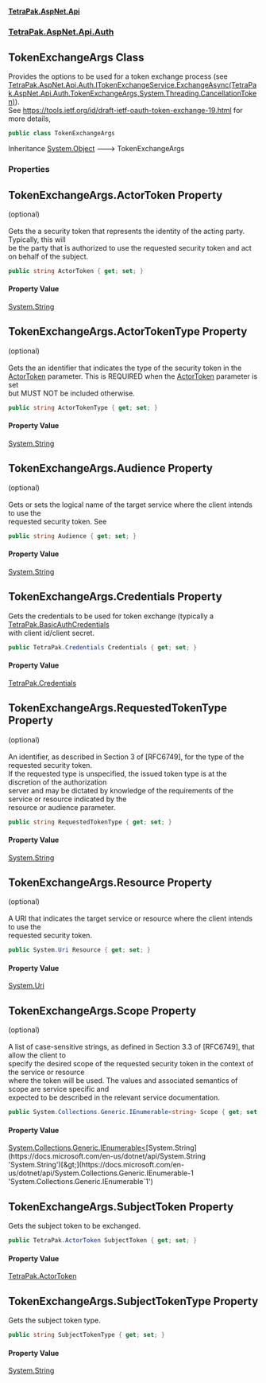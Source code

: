 #### [TetraPak.AspNet.Api](index.md 'index')
### [TetraPak.AspNet.Api.Auth](TetraPak_AspNet_Api_Auth.md 'TetraPak.AspNet.Api.Auth')
## TokenExchangeArgs Class
Provides the options to be used for a token exchange process (see [TetraPak.AspNet.Api.Auth.ITokenExchangeService.ExchangeAsync(TetraPak.AspNet.Api.Auth.TokenExchangeArgs,System.Threading.CancellationToken)](https://docs.microsoft.com/en-us/dotnet/api/TetraPak.AspNet.Api.Auth.ITokenExchangeService.ExchangeAsync#TetraPak_AspNet_Api_Auth_ITokenExchangeService_ExchangeAsync_TetraPak_AspNet_Api_Auth_TokenExchangeArgs,System_Threading_CancellationToken_ 'TetraPak.AspNet.Api.Auth.ITokenExchangeService.ExchangeAsync(TetraPak.AspNet.Api.Auth.TokenExchangeArgs,System.Threading.CancellationToken)')).  
See https://tools.ietf.org/id/draft-ietf-oauth-token-exchange-19.html for more details,  
```csharp
public class TokenExchangeArgs
```

Inheritance [System.Object](https://docs.microsoft.com/en-us/dotnet/api/System.Object 'System.Object') &#129106; TokenExchangeArgs  
### Properties
<a name='TetraPak_AspNet_Api_Auth_TokenExchangeArgs_ActorToken'></a>
## TokenExchangeArgs.ActorToken Property
(optional)<br/>  
Gets the a security token that represents the identity of the acting party. Typically, this will  
be the party that is authorized to use the requested security token and act on behalf of the subject.  
```csharp
public string ActorToken { get; set; }
```
#### Property Value
[System.String](https://docs.microsoft.com/en-us/dotnet/api/System.String 'System.String')
  
<a name='TetraPak_AspNet_Api_Auth_TokenExchangeArgs_ActorTokenType'></a>
## TokenExchangeArgs.ActorTokenType Property
(optional)<br/>  
Gets the an identifier that indicates the type of the security token in the  
[ActorToken](TetraPak_AspNet_Api_Auth_TokenExchangeArgs.md#TetraPak_AspNet_Api_Auth_TokenExchangeArgs_ActorToken 'TetraPak.AspNet.Api.Auth.TokenExchangeArgs.ActorToken') parameter. This is REQUIRED when the [ActorToken](TetraPak_AspNet_Api_Auth_TokenExchangeArgs.md#TetraPak_AspNet_Api_Auth_TokenExchangeArgs_ActorToken 'TetraPak.AspNet.Api.Auth.TokenExchangeArgs.ActorToken') parameter is set  
but MUST NOT be included otherwise.  
```csharp
public string ActorTokenType { get; set; }
```
#### Property Value
[System.String](https://docs.microsoft.com/en-us/dotnet/api/System.String 'System.String')
  
<a name='TetraPak_AspNet_Api_Auth_TokenExchangeArgs_Audience'></a>
## TokenExchangeArgs.Audience Property
(optional)<br/>  
Gets or sets the logical name of the target service where the client intends to use the  
requested security token. See   
```csharp
public string Audience { get; set; }
```
#### Property Value
[System.String](https://docs.microsoft.com/en-us/dotnet/api/System.String 'System.String')
  
<a name='TetraPak_AspNet_Api_Auth_TokenExchangeArgs_Credentials'></a>
## TokenExchangeArgs.Credentials Property
Gets the credentials to be used for token exchange (typically a [TetraPak.BasicAuthCredentials](https://docs.microsoft.com/en-us/dotnet/api/TetraPak.BasicAuthCredentials 'TetraPak.BasicAuthCredentials')  
with client id/client secret.   
```csharp
public TetraPak.Credentials Credentials { get; set; }
```
#### Property Value
[TetraPak.Credentials](https://docs.microsoft.com/en-us/dotnet/api/TetraPak.Credentials 'TetraPak.Credentials')
  
<a name='TetraPak_AspNet_Api_Auth_TokenExchangeArgs_RequestedTokenType'></a>
## TokenExchangeArgs.RequestedTokenType Property
(optional)<br/>  
An identifier, as described in Section 3 of [RFC6749], for the type of the requested security token.  
If the requested type is unspecified, the issued token type is at the discretion of the authorization  
server and may be dictated by knowledge of the requirements of the service or resource indicated by the  
resource or audience parameter.  
```csharp
public string RequestedTokenType { get; set; }
```
#### Property Value
[System.String](https://docs.microsoft.com/en-us/dotnet/api/System.String 'System.String')
  
<a name='TetraPak_AspNet_Api_Auth_TokenExchangeArgs_Resource'></a>
## TokenExchangeArgs.Resource Property
(optional)<br/>  
A URI that indicates the target service or resource where the client intends to use the  
requested security token.  
```csharp
public System.Uri Resource { get; set; }
```
#### Property Value
[System.Uri](https://docs.microsoft.com/en-us/dotnet/api/System.Uri 'System.Uri')
  
<a name='TetraPak_AspNet_Api_Auth_TokenExchangeArgs_Scope'></a>
## TokenExchangeArgs.Scope Property
(optional)<br/>  
A list of case-sensitive strings, as defined in Section 3.3 of [RFC6749], that allow the client to  
specify the desired scope of the requested security token in the context of the service or resource  
where the token will be used. The values and associated semantics of scope are service specific and  
expected to be described in the relevant service documentation.  
```csharp
public System.Collections.Generic.IEnumerable<string> Scope { get; set; }
```
#### Property Value
[System.Collections.Generic.IEnumerable&lt;](https://docs.microsoft.com/en-us/dotnet/api/System.Collections.Generic.IEnumerable-1 'System.Collections.Generic.IEnumerable`1')[System.String](https://docs.microsoft.com/en-us/dotnet/api/System.String 'System.String')[&gt;](https://docs.microsoft.com/en-us/dotnet/api/System.Collections.Generic.IEnumerable-1 'System.Collections.Generic.IEnumerable`1')
  
<a name='TetraPak_AspNet_Api_Auth_TokenExchangeArgs_SubjectToken'></a>
## TokenExchangeArgs.SubjectToken Property
Gets the subject token to be exchanged.  
```csharp
public TetraPak.ActorToken SubjectToken { get; set; }
```
#### Property Value
[TetraPak.ActorToken](https://docs.microsoft.com/en-us/dotnet/api/TetraPak.ActorToken 'TetraPak.ActorToken')
  
<a name='TetraPak_AspNet_Api_Auth_TokenExchangeArgs_SubjectTokenType'></a>
## TokenExchangeArgs.SubjectTokenType Property
Gets the subject token type.  
```csharp
public string SubjectTokenType { get; set; }
```
#### Property Value
[System.String](https://docs.microsoft.com/en-us/dotnet/api/System.String 'System.String')
  
